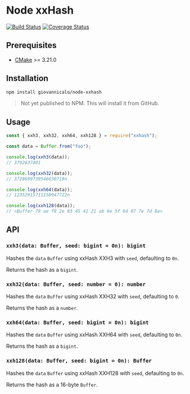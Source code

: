 # Node xxHash

[![Build Status](https://github.com/giovannicalo/node-xxhash/actions/workflows/build.yml/badge.svg)](https://github.com/giovannicalo/node-xxhash/actions/workflows/build.yml)
[![Coverage Status](https://coveralls.io/repos/github/giovannicalo/node-xxhash/badge.svg)](https://coveralls.io/github/giovannicalo/node-xxhash)

## Prerequisites

* [CMake](https://cmake.org) >= 3.21.0

## Installation

```bash
npm install giovannicalo/node-xxhash
```

> Not yet published to NPM. This will install it from GitHub.

## Usage

```javascript
const { xxh3, xxh32, xxh64, xxh128 } = require("xxhash");

const data = Buffer.from("foo");

console.log(xxh3(data));
// 3792637401

console.log(xxh32(data));
// 3728699739546630719n

console.log(xxh64(data));
// 12352915711150947722n

console.log(xxh128(data));
// <Buffer 79 ae f9 2e 83 45 41 21 ab 6e 5f 64 07 7e 7d 8a>
```

## API

### `xxh3(data: Buffer, seed: bigint = 0n): bigint`

Hashes the `data` `Buffer` using xxHash XXH3 with `seed`, defaulting to `0n`.

Returns the hash as a `bigint`.

### `xxh32(data: Buffer, seed: number = 0): number`

Hashes the `data` `Buffer` using xxHash XXH32 with `seed`, defaulting to `0`.

Returns the hash as a `number`.

### `xxh64(data: Buffer, seed: bigint = 0n): bigint`

Hashes the `data` `Buffer` using xxHash XXH64 with `seed`, defaulting to `0n`.

Returns the hash as a `bigint`.

### `xxh128(data: Buffer, seed: bigint = 0n): Buffer`

Hashes the `data` `Buffer` using xxHash XXH128 with `seed`, defaulting to `0n`.

Returns the hash as a 16-byte `Buffer`.
